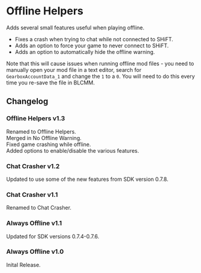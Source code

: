 # Offline Helpers
Adds several small features useful when playing offline.    
- Fixes a crash when trying to chat while not connected to SHiFT.    
- Adds an option to force your game to never connect to SHiFT.    
- Adds an option to automatically hide the offline warning.    

Note that this will cause issues when running offline mod files - you need to manually open your mod
file in a text editor, search for `GearboxAccountData_1` and change the `1` to a `0`. You will need
to do this every time you re-save the file in BLCMM.

## Changelog

### Offline Helpers v1.3
Renamed to Offline Helpers.    
Merged in No Offline Warning.    
Fixed game crashing while offline.    
Added options to enable/disable the various features.    

### Chat Crasher v1.2
Updated to use some of the new features from SDK version 0.7.8.

### Chat Crasher v1.1
Renamed to Chat Crasher.

### Always Offline v1.1
Updated for SDK versions 0.7.4-0.7.6.

### Always Offline v1.0
Inital Release.

